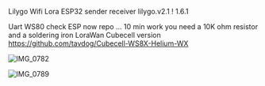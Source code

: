 Lilygo Wifi Lora ESP32
sender receiver lilygo.v2.1 ! 1.6.1

Uart WS80 check ESP now repo ... 10 min work you need a 10K ohm resistor and a soldering iron 
LoraWan Cubecell version 
https://github.com/tavdog/Cubecell-WS8X-Helium-WX



![IMG_0782](https://github.com/user-attachments/assets/38dfa29a-b5c0-4990-8d37-a03ea241c1fb)








![IMG_0789](https://github.com/user-attachments/assets/6ebebd74-be2d-4bfe-8703-d81633ee2b10)
